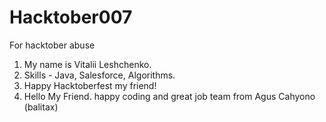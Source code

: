 # Hacktober007
For hacktober abuse

1. My name is Vitalii Leshchenko.
2. Skills - Java, Salesforce, Algorithms.
3. Happy Hacktoberfest my friend!
4. Hello My Friend. happy coding and great job team from Agus Cahyono (balitax)
